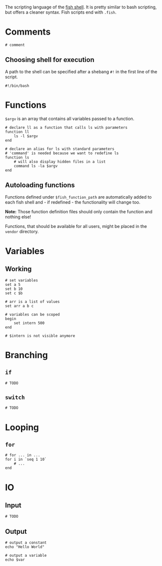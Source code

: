 The scripting language of the [fish shell](https://github.com/fish-shell/fish-shell). It is pretty similar to bash scripting, but offers a cleaner syntax. Fish scripts end with `.fish`. 

# Comments

    # comment

## Choosing shell for execution

A path to the shell can be specified after a shebang `#!` in the first line of the script.

    #!/bin/bash

# Functions

`$argv` is an array that contains all variables passed to a function.

``` fish
# declare ll as a function that calls ls with parameters
function ll 
    ls -l $argv
end

# declare an alias for ls with standard parameters
# 'command' is needed because we want to redefine ls 
function ls
    # will also display hidden files in a list
    command ls -la $argv
end
```

## Autoloading functions

Functions defined under `$fish_function_path` are automatically added to each fish shell and - if redefined - the functionality will change too. 

**Note:** Those function definition files should only contain the function and nothing else!

Functions, that should be available for all users, might be placed in the `vendor` directory.

# Variables

## Working

```
# set variables
set a 5
set b 10
set c $b 

# arr is a list of values
set arr a b c

# variables can be scoped
begin
    set intern 500
end

# $intern is not visible anymore
```

# Branching

## `if`
    
    # TODO
    
## `switch`

    # TODO
    
# Looping

## `for`

    # for ... in ...
    for i in `seq 1 10`
        # ...
    end

# IO

## Input
    
    # TODO
    
## Output 
    
    # output a constant
    echo "Hello World"

    # output a variable
    echo $var
